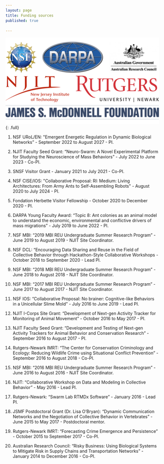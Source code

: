 ```yaml
---
layout: page
title: Funding sources
published: true

---
```


![banner](/img/posts/funding/funding.png){: .full}

1. NSF URoL/EN: "Emergent Energetic Regulation in Dynamic Biological Networks” - September 2022 to August 2027 - PI.

1. NJIT Faculty Seed Grant: “Neuro-Swarm: A Novel Experimental Platform for Studying the Neuroscience of Mass Behaviors” - July 2022 to June 2023 - Co-PI.

1. SNSF Visitor Grant - January 2021 to July 2021 - Co-PI.

1. NSF CISE/IOS: "Collaborative Proposal: RI: Medium: Living Architectures: From Army Ants to Self-Assembling Robots" - August 2020 to July 2024 - PI. 

1. Fondation Herbette Visitor Fellowship - October 2020 to December 2020 - PI.

1. DARPA Young Faculty Award: “Topic 8: Ant colonies as an animal model to understand the economic, environmental and conflictive drivers of mass migrations” - July 2019 to June 2022 - PI.  

1. NSF MBI: “2019 MBI REU Undergraduate Summer Research Program” - June 2019 to August 2019 - NJIT Site Coordinator.

1. NSF DCL: “Encouraging Data Sharing and Reuse in the Field of Collective Behavior through Hackathon-Style Collaborative Workshops - October 2018 to September 2020 - Lead PI.

1. NSF MBI: “2018 MBI REU Undergraduate Summer Research Program” - June 2018 to August 2018 - NJIT Site Coordinator.

1. NSF MBI: “2017 MBI REU Undergraduate Summer Research Program” - June 2017 to August 2017 - NJIT Site Coordinator.

1. NSF IOS: “Collaborative Proposal: No brainer: Cognitive-like Behaviors in a Unicellular Slime Mold” - July 2016 to June 2019 - Lead PI.

1. NJIT I-Corps Site Grant: “Development of Next-gen Activity Tracker for Monitoring of Animal Movement” - October 2016 to May 2017 - PI.

1. NJIT Faculty Seed Grant: “Development and Testing of Next-gen Activity Trackers for Animal Behavior and Conservation Research” - September 2016 to August 2017 - PI.

1. Rutgers-Newark IMRT: “The Center for Conservation Criminology and Ecology: Reducing Wildlife Crime using Situational Conflict Prevention” - September 2016 to August 2018 - Co-PI.

1. NSF MBI: “2016 MBI REU Undergraduate Summer Research Program” - June 2016 to August 2016 - NJIT Site Coordinator.

1. NJIT: “Collaborative Workshop on Data and Modeling in Collective Behavior” - May 2016 - Lead PI.

1. Rutgers-Newark: “Swarm Lab RTMDx Software” - January 2016 - Lead PI.

1. JSMF Postdoctoral Grant (Dr. Lisa O’Bryan): “Dynamic Communication Networks and the Negotiation of Collective Behavior in Vertebrates” - June 2015 to May 2017 - Postdoctoral mentor.

1. Rutgers-Newark IMRT: “Forecasting Crime Emergence and Persistence” - October 2015 to September 2017 - Co-PI.

1. Australian Research Council: “Risky Business: Using Biological Systems to Mitigate Risk in Supply Chains and Transportation Networks” - January 2014 to December 2016 - Co-PI.
